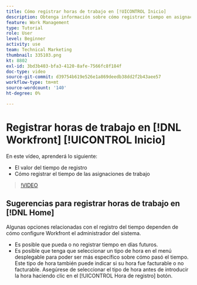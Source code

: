 ```yaml
---
title: Cómo registrar horas de trabajo en [!UICONTROL Inicio]
description: Obtenga información sobre cómo registrar tiempo en asignaciones de trabajo en [!DNL  Workfront]. Comprenda por qué puede ser necesario registrar la hora en su organización.
feature: Work Management
type: Tutorial
role: User
level: Beginner
activity: use
team: Technical Marketing
thumbnail: 335103.png
kt: 8802
exl-id: 3bd3b403-bfa3-4120-8afe-7566fc8f184f
doc-type: video
source-git-commit: d39754b619e526e1a869deedb38dd2f2b43aee57
workflow-type: tm+mt
source-wordcount: '140'
ht-degree: 0%

---
```


# Registrar horas de trabajo en [!DNL Workfront] [!UICONTROL Inicio]

En este vídeo, aprenderá lo siguiente:

* El valor del tiempo de registro
* Cómo registrar el tiempo de las asignaciones de trabajo

>[!VIDEO](https://video.tv.adobe.com/v/335103/?quality=12)

## Sugerencias para registrar horas de trabajo en [!DNL Home]

Algunas opciones relacionadas con el registro del tiempo dependen de cómo configure Workfront el administrador del sistema.

* Es posible que pueda o no registrar tiempo en días futuros.
* Es posible que tenga que seleccionar un tipo de hora en el menú desplegable para poder ser más específico sobre cómo pasó el tiempo. Este tipo de hora también puede indicar si su hora fue facturable o no facturable. Asegúrese de seleccionar el tipo de hora antes de introducir la hora haciendo clic en el [!UICONTROL Hora de registro] botón.

<!---
learn more URLs
--->
